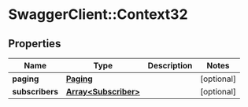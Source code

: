 # SwaggerClient::Context32

## Properties
Name | Type | Description | Notes
------------ | ------------- | ------------- | -------------
**paging** | [**Paging**](Paging.md) |  | [optional] 
**subscribers** | [**Array&lt;Subscriber&gt;**](Subscriber.md) |  | [optional] 


